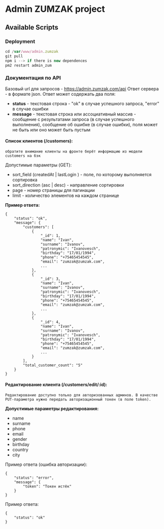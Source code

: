 # Admin ZUMZAK project



## Available Scripts



### Deployment
``` js
cd /var/www/admin.zumzak
git pull
npm i --> if there is new dependences
pm2 restart admin_zum
```

### Документация по API
Базовый url для запросов - https://admin.zumzak.com/api
Ответ сервера - в формате json.
Ответ может содержать два поля: 
- **status** - текстовая строка - "ok" в случае успешного запроса, "error" в случае ошибки 
- **message** - текстовая строка или ассоциативный массив - сообщение с результатами запроса (в случае успешного выполнения), сообщение об ошибке (в случае ошибки), поля может не быть или оно может быть пустым

#### Список клиентов (/customers):
`обратите внимание клиенты на фронте берёт информацию из модели customers на бэк`

Допустимые параметры (GET):
- sort_field (createdAt | lastLogin ) - поле, по которому выполняется сортировка
- sort_direction (asc | desc) - направление сортировки
- page - номер страницы для пагинации
- limit - количество элементов на каждом странице

**Пример ответа:**

    {
        "status": "ok",
        "message": {
            "customers": [
                {
                    "_id": 1,
                    "name": "Ivan",
                    "surname": "Ivanov",
                    "patronymic": "Ivanovesch",
                    "birthday": "17/01/1994",
                    "phone": "+75465454545",
                    "email": "zumzak@zumzak.com",
                    ...
                },
                {
                    "_id": 3,
                    "name": "Ivan",
                    "surname": "Ivanov",
                    "patronymic": "Ivanovesch",
                    "birthday": "17/01/1994",
                    "phone": "+75465454545",
                    "email": "zumzak@zumzak.com",
                    ...
                },
                {
                    "_id": 4,
                    "name": "Ivan",
                    "surname": "Ivanov",
                    "patronymic": "Ivanovesch",
                    "birthday": "17/01/1994",
                    "phone": "+75465454545",
                    "email": "zumzak@zumzak.com",
                    ...
                }
            ],
            "total_customer_count": "5"
        }
    }
    
    
#### Редактирование клиента  (/customers/edit/:id):
`Редактирование доступно только для авторизованных админов. В качестве PUT-параметра нужно передать авторизационный токен (в поле token).`

**Допустимые параметры редактирования:**

- name
- surname
- phone
- email
- gender
- birthday
- country
- city


Пример ответа (ошибка авторизации):

    {
        "status": "error",
        "message": {
            "token": "Токен истёк"
        }
    }
            
Пример ответа:

    {
        "status": "ok"
    }
           
